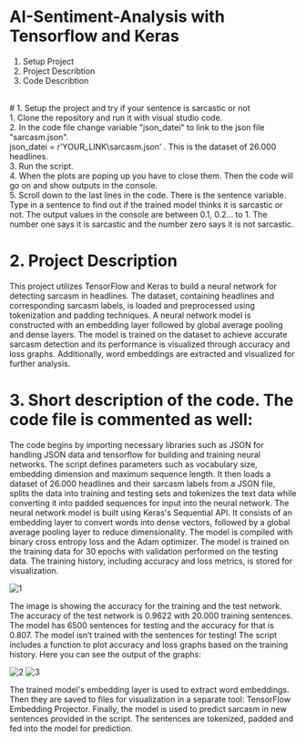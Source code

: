 # AI-Sentiment-Analysis with Tensorflow and Keras <br>
1. Setup Project
2. Project Describtion
3. Code Describtion
<br>
# 1. Setup the project and try if your sentence is sarcastic or not<br>
1. Clone the repository and run it with visual studio code.<br>
2. In the code file change variable "json_datei" to link to the json file "sarcasm.json".<br> json_datei = r'YOUR_LINK\sarcasm.json' . This is the dataset of 26.000 headlines.<br>
3. Run the script.<br>
4. When the plots are poping up you have to close them. Then the code will go on and show outputs in the console.<br>
5. Scroll down to the last lines in the code. There is the sentence variable. Type in a sentence to find out if the trained model thinks it is sarcastic or not. The output values in the console are between 0.1, 0.2... to 1. The number one says it is sarcastic and the number zero says it is not sarcastic.

# 2. Project Description<br>
This project utilizes TensorFlow and Keras to build a neural network for detecting sarcasm in headlines. The dataset, containing headlines and corresponding sarcasm labels, is loaded and preprocessed using tokenization and padding techniques. A neural network model is constructed with an embedding layer followed by global average pooling and dense layers. The model is trained on the dataset to achieve accurate sarcasm detection and its performance is visualized through accuracy and loss graphs. Additionally, word embeddings are extracted and visualized for further analysis.


# 3. Short description of the code. The code file is commented as well:
The code begins by importing necessary libraries such as JSON for handling JSON data and tensorflow for building and training neural networks. The script defines parameters such as vocabulary size, embedding dimension and maximum sequence length. It then loads a dataset of 26.000 headlines and their sarcasm labels from a JSON file, splits the data into training and testing sets and tokenizes the text data while converting it into padded sequences for input into the neural network.
The neural network model is built using Keras's Sequential API. It consists of an embedding layer to convert words into dense vectors, followed by a global average pooling layer to reduce dimensionality. The model is compiled with binary cross entropy loss and the Adam optimizer. The model is trained on the training data for 30 epochs with validation performed on the testing data. The training history, including accuracy and loss metrics, is stored for visualization.
<br>

![1](https://github.com/alexcodeberlin/AI-Sentiment-Analysis/assets/159266599/279e29b3-e1d5-4093-8b79-7336ef3998ff)
<br>

The image is showing the accuracy for the training and the test network. The accuracy of the test network is 0.9622 with 20.000 training sentences. The model has 6500 sentences for testing and the accuracy for that is 0.807. The model isn’t trained with the sentences for testing! The script includes a function to plot accuracy and loss graphs based on the training history. Here you can see the output of the graphs:  <br>

![2](https://github.com/alexcodeberlin/AI-Sentiment-Analysis/assets/159266599/9deee17c-5435-48c3-8ea4-412a4b3aabcc)
![3](https://github.com/alexcodeberlin/AI-Sentiment-Analysis/assets/159266599/b5a5b011-0ff4-42d8-bddf-c827de135768)<br>


The trained model's embedding layer is used to extract word embeddings. Then they are saved to files for visualization in a separate tool: TensorFlow Embedding Projector. Finally, the model is used to predict sarcasm in new sentences provided in the script. The sentences are tokenized, padded and fed into the model for prediction.

